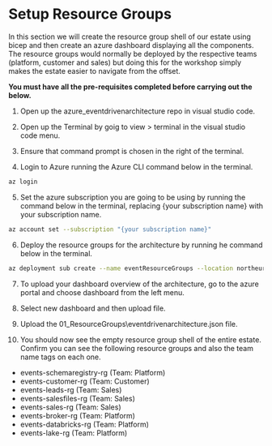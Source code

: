 # Setup Resource Groups

In this section we will create the resource group shell of our estate using bicep and then create an azure dashboard displaying all the components.
The resource groups would normally be deployed by the respective teams (platform, customer and sales) but doing this for the workshop simply makes the estate easier to navigate from the offset.

**You must have all the pre-requisites completed before carrying out the below.**

1. Open up the azure_eventdrivenarchitecture repo in visual studio code.

2. Open up the Terminal by goig to view > terminal in the visual studio code menu.

3. Ensure that command prompt is chosen in the right of the terminal.

4. Login to Azure running the Azure CLI command below in the terminal.

```bash
az login
```

5. Set the azure subscription you are going to be using by running the command below in the terminal, replacing {your subscription name} with your subscription name.

```bash
az account set --subscription "{your subscription name}"
```

6. Deploy the resource groups for the architecture by running he command below in the terminal.

```bash
az deployment sub create --name eventResourceGroups --location northeurope --template-file 01_ResourceGroups\main.bicep
```

7. To upload your dashboard overview of the architecture, go to the azure portal and choose dashboard from the left menu.

8. Select new dashboard and then upload file.

9. Upload the 01_ResourceGroups\eventdrivenarchitecture.json file.

10. You should now see the empty resource group shell of the entire estate. Confirm you can see the following resource groups and also the team name tags on each one.

* events-schemaregistry-rg (Team: Platform)
* events-customer-rg (Team: Customer)
* events-leads-rg (Team: Sales)
* events-salesfiles-rg (Team: Sales)
* events-sales-rg (Team: Sales)
* events-broker-rg (Team: Platform)
* events-databricks-rg (Team: Platform)
* events-lake-rg (Team: Platform)
